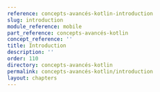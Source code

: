 ```yaml
---
reference: concepts-avancés-kotlin-introduction
slug: introduction
module_reference: mobile
part_reference: concepts-avancés-kotlin
concept_reference: ''
title: Introduction
description: ''
order: 110
directory: concepts-avancés-kotlin
permalink: concepts-avancés-kotlin/introduction
layout: chapters
---
```

